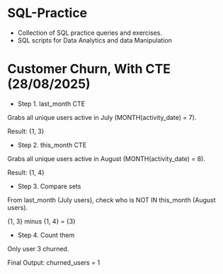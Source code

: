 # SQL-Practice
- Collection of SQL practice queries and exercises.
- SQL scripts for Data Analytics and data Manipulation

#  Customer Churn, With CTE (28/08/2025)
- Step 1. last_month CTE

Grabs all unique users active in July (MONTH(activity_date) = 7).

Result: {1, 3}

- Step 2. this_month CTE

Grabs all unique users active in August (MONTH(activity_date) = 8).

Result: {1, 4}

- Step 3. Compare sets

From last_month (July users), check who is NOT IN this_month (August users).

{1, 3} minus {1, 4} = {3}

- Step 4. Count them

Only user 3 churned.

Final Output: churned_users = 1
